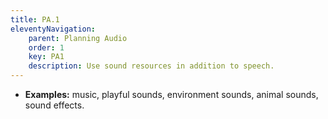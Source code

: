 ```yaml
---
title: PA.1
eleventyNavigation:
    parent: Planning Audio
    order: 1
    key: PA1
    description: Use sound resources in addition to speech.
---
```

- **Examples:** music, playful sounds, environment sounds, animal sounds, sound effects.
